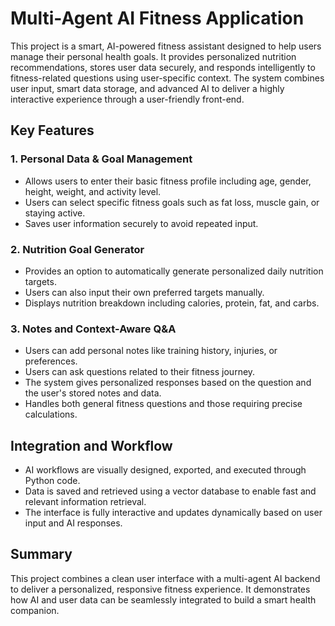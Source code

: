 # Multi-Agent AI Fitness Application

This project is a smart, AI-powered fitness assistant designed to help users manage their personal health goals. It provides personalized nutrition recommendations, stores user data securely, and responds intelligently to fitness-related questions using user-specific context. The system combines user input, smart data storage, and advanced AI to deliver a highly interactive experience through a user-friendly front-end.

## Key Features

### 1. Personal Data & Goal Management
- Allows users to enter their basic fitness profile including age, gender, height, weight, and activity level.
- Users can select specific fitness goals such as fat loss, muscle gain, or staying active.
- Saves user information securely to avoid repeated input.

### 2. Nutrition Goal Generator
- Provides an option to automatically generate personalized daily nutrition targets.
- Users can also input their own preferred targets manually.
- Displays nutrition breakdown including calories, protein, fat, and carbs.

### 3. Notes and Context-Aware Q&A
- Users can add personal notes like training history, injuries, or preferences.
- Users can ask questions related to their fitness journey.
- The system gives personalized responses based on the question and the user's stored notes and data.
- Handles both general fitness questions and those requiring precise calculations.

## Integration and Workflow

- AI workflows are visually designed, exported, and executed through Python code.
- Data is saved and retrieved using a vector database to enable fast and relevant information retrieval.
- The interface is fully interactive and updates dynamically based on user input and AI responses.

## Summary

This project combines a clean user interface with a multi-agent AI backend to deliver a personalized, responsive fitness experience. It demonstrates how AI and user data can be seamlessly integrated to build a smart health companion.
